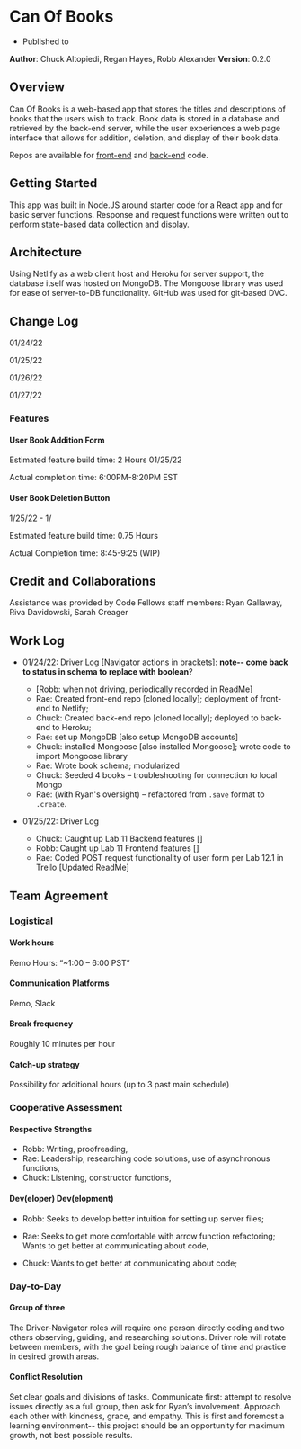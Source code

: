 # Can Of Books

* Published to

**Author**: Chuck Altopiedi, Regan Hayes, Robb Alexander
**Version**: 0.2.0

## Overview

Can Of Books is a web-based app that stores the titles and descriptions of books that the users wish to track. Book data is stored in a database and retrieved by the back-end server, while the user experiences a web page interface that allows for addition, deletion, and display of their book data.

Repos are available for [front-end](https://github.com/raechanel/can-of-books-frontend) and [back-end](https://github.com/ChuckAlto/can-of-books-backend) code.

## Getting Started

This app was built in Node.JS around starter code for a React app and for basic server functions. Response and request functions were written out to perform state-based data collection and display.

## Architecture

 Using Netlify as a web client host and Heroku for server support, the database itself was hosted on MongoDB. The Mongoose library was used for ease of server-to-DB functionality. GitHub was used for git-based DVC.

## Change Log

01/24/22

01/25/22

01/26/22

01/27/22

### Features

#### User Book Addition Form

Estimated feature build time: 2 Hours
01/25/22

Actual completion time: 6:00PM-8:20PM EST

#### User Book Deletion Button

1/25/22 - 1/

Estimated feature build time: 0.75 Hours

Actual Completion time: 8:45-9:25 (WIP)

## Credit and Collaborations

Assistance was provided by Code Fellows staff members: Ryan Gallaway, Riva Davidowski, Sarah Creager

## Work Log

* 01/24/22: Driver Log [Navigator actions in brackets]: **note-- come back to status in schema to replace with boolean**?

  * [Robb: when not driving, periodically recorded in ReadMe]
  * Rae: Created front-end repo [cloned locally]; deployment of front-end to Netlify;
  * Chuck: Created back-end repo [cloned locally]; deployed to back-end to Heroku;
  * Rae: set up MongoDB  [also setup MongoDB accounts]
  * Chuck: installed Mongoose [also installed Mongoose]; wrote code to import Mongoose library
  * Rae: Wrote book schema; modularized
  * Chuck: Seeded 4 books – troubleshooting for connection to local Mongo
  * Rae: (with Ryan's oversight) – refactored from `.save` format to `.create`.

* 01/25/22: Driver Log
  * Chuck: Caught up Lab 11 Backend features []
  * Robb: Caught up Lab 11 Frontend features []
  * Rae: Coded POST request functionality of user form per Lab 12.1 in Trello [Updated ReadMe]

## Team Agreement

### Logistical

#### Work hours

Remo Hours: “~1:00 – 6:00 PST”

#### Communication Platforms

Remo, Slack

#### Break frequency

Roughly 10 minutes per hour

#### Catch-up strategy

Possibility for additional hours (up to 3 past main schedule)

### Cooperative Assessment

#### Respective Strengths

* Robb: Writing, proofreading,
* Rae: Leadership, researching code solutions, use of asynchronous functions,
* Chuck: Listening, constructor functions,

#### Dev(eloper) Dev(elopment)

* Robb: Seeks to develop better intuition for setting up server files;

* Rae: Seeks to get more comfortable with arrow function refactoring; Wants to get better at communicating about code,

* Chuck: Wants to get better at communicating about code;

### Day-to-Day

#### Group of three

The Driver-Navigator roles will require one person directly coding and two others observing, guiding, and researching solutions. Driver role will rotate between members, with the goal being rough balance of time and practice in desired growth areas.

#### Conflict Resolution

Set clear goals and divisions of tasks.
Communicate first: attempt to resolve issues directly as a full group, then ask for Ryan’s involvement.
Approach each other with kindness, grace, and empathy. This is first and foremost a learning environment-- this project should be an opportunity for maximum growth, not best possible results.
